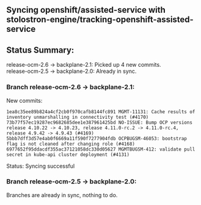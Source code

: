 ## Syncing openshift/assisted-service with stolostron-engine/tracking-openshift-assisted-service

## Status Summary:

release-ocm-2.6 -> backplane-2.1: Picked up 4 new commits.  
release-ocm-2.5 -> backplane-2.0: Already in sync.  

### Branch release-ocm-2.6 -> backplane-2.1:

New commits:

```
1ea8c35ee89b824a4cf2cb0f970cafb8144fc891 MGMT-11131: Cache results of inventory unmarshalling in connectivity test (#4170)
73b77f57ec19287ec9682685dee1e387961425bd NO-ISSUE: Bump OCP versions release 4.10.22 -> 4.10.23, release 4.11.0-rc.2 -> 4.11.0-rc.4, release 4.9.42 -> 4.9.43 (#4169)
5bbb7dff3d57e4ab0f6669a11f590f7277904fdb OCPBUGSM-46053: bootstrap flag is not cleaned after changing role (#4168)
6977652f95ddacdf355ac37121058dc330d05627 MGMTBUGSM-412: validate pull secret in kube-api cluster deployment (#4131)
```

Status: Syncing successful

### Branch release-ocm-2.5 -> backplane-2.0:

Branches are already in sync, nothing to do.
